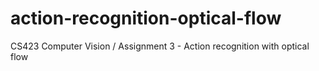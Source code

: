 # action-recognition-optical-flow
CS423 Computer Vision / Assignment 3 - Action recognition with optical flow

